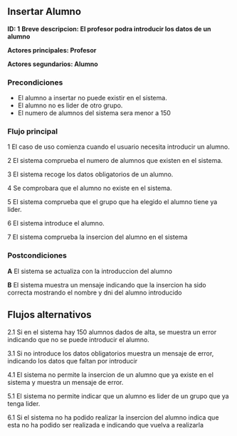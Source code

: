 
## Insertar Alumno

**ID: 1**
**Breve descripcion: El profesor podra introducir los datos de un alumno** 

**Actores principales: Profesor**

**Actores segundarios: Alumno**

### Precondiciones

* El alumno a insertar no puede existir en el sistema.
* El alumno no es lider de otro grupo.
* El numero de alumnos del sistema sera menor a 150

### Flujo principal

1 El caso de uso comienza cuando el usuario necesita introducir un alumno.

2 El sistema comprueba el numero de alumnos que existen en el sistema. 

3 El sistema recoge los datos obligatorios de un alumno.

4 Se comprobara que el alumno no existe en el sistema.

5 El sistema comprueba que el grupo que ha elegido el alumno tiene ya lider.

6 El sistema introduce el alumno.

7 El sistema comprueba la insercion del alumno en el sistema

### Postcondiciones

**A** El sistema se actualiza con la introduccion del alumno

**B** El sistema muestra un mensaje indicando que la insercion ha sido correcta mostrando el nombre y dni del alumno introducido
 

## Flujos alternativos

2.1 Si en el sistema hay 150 alumnos dados de alta, se muestra un error indicando que no se puede introducir el alumno.

3.1 Si no introduce los datos obligatorios muestra un mensaje de error, indicando los datos que faltan por introducir

4.1 El sistema no permite la insercion de un alumno que ya existe en el sistema y muestra un mensaje de error.

5.1 El sistema no permite indicar que un alumno es lider de un grupo que ya tenga lider.

6.1 Si el sistema no ha podido realizar la insercion del alumno indica que esta no ha podido ser realizada e indicando que vuelva a realizarla
